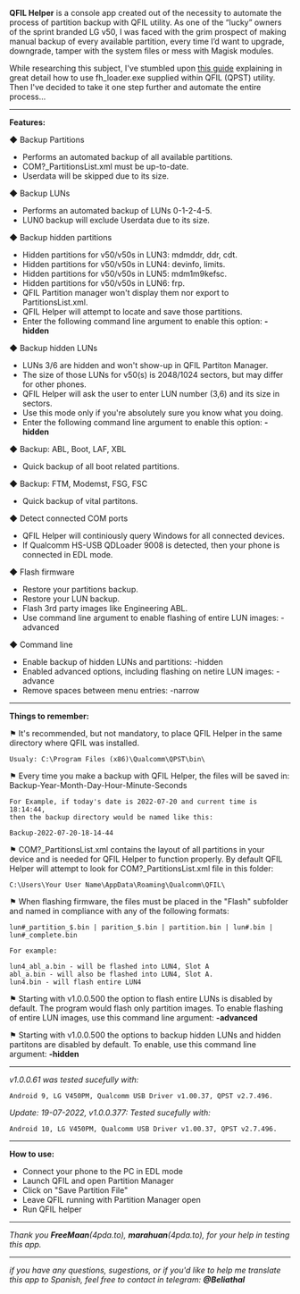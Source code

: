 <b>QFIL Helper</b> is a console app created out of the necessity to automate the process of partition backup with QFIL utility.  As one of the “lucky” owners of the sprint branded LG v50, I was faced with the grim prospect of making manual backup of every available partition, every time I’d want to upgrade, downgrade, tamper with the system files or mess with Magisk modules. 

While researching this subject, I've stumbled upon [this guide](https://forum.xda-developers.com/t/tutorial-full-flash-backup-and-restore.4362809/) explaining in great detail how to use fh_loader.exe supplied within QFIL (QPST) utility. Then I've decided to take it one step further and automate the entire process…

<hr>

<b>Features:</b>

◆ Backup Partitions
<ul>
<li>	Performs an automated backup of all available partitions. </li>
<li>	COM?_PartitionsList.xml must be up-to-date. </li>
<li>	Userdata will be skipped due to its size. </li>
</ul>

◆ Backup LUNs
<ul>
<li>	Performs an automated backup of LUNs 0-1-2-4-5.</li>
<li>	LUN0 backup will exclude Userdata due to its size.</li>
</ul>

◆ Backup hidden partitions
<ul>
<li>	Hidden partitions for v50/v50s in LUN3: mdmddr, ddr, cdt.</li>
<li>	Hidden partitions for v50/v50s in LUN4: devinfo, limits.</li>
<li>	Hidden partitions for v50/v50s in LUN5: mdm1m9kefsc.</li>
<li>	Hidden partitions for v50/v50s in LUN6: frp.</li>
<li>	QFIL Partition manager won't display them nor export to PartitionsList.xml.</li>
<li>	QFIL Helper will attempt to locate and save those partitions.</li>
<li>  	Enter the following command line argument to enable this option: <b>-hidden</b></li>
</ul>

◆ Backup hidden LUNs
<ul>
<li>	LUNs 3/6 are hidden and won't show-up in QFIL Partiton Manager.</li>
<li>	The size of those LUNs for v50(s) is 2048/1024 sectors, but may differ for other phones.</li>
<li>  	QFIL Helper will ask the user to enter LUN number (3,6) and its size in sectors.</li>
<li>  	Use this mode only if you're absolutely sure you know what you doing.</li>
<li>  	Enter the following command line argument to enable this option: <b>-hidden</b></li>
</ul>

◆ Backup: ABL, Boot, LAF, XBL
<ul>
<li>	Quick backup of all boot related partitions.</li>
</ul>

◆ Backup: FTM, Modemst, FSG, FSC
<ul>
<li>	Quick backup of vital partitons.</li>
</ul>

◆ Detect connected COM ports
<ul>
<li>	QFIL Helper will continiously query Windows for all connected devices.</li>
<li>	If Qualcomm HS-USB QDLoader 9008 is detected, then your phone is connected in EDL mode.</li>
</ul>

◆ Flash firmware
<ul>
<li>	Restore your partitions backup.</li>
<li>	Restore your LUN backup. </li>
<li>	Flash 3rd party images like Engineering ABL.</li>
<li>	Use command line argument to enable flashing of entire LUN images: -advanced </li>
</ul>

◆ Command line
<ul>
<li>	Enable backup of hidden LUNs and partitions: -hidden</li>
<li>	Enabled advanced options, including flashing on netire LUN images: -advance </li>
<li>	Remove spaces between menu entries: -narrow </li>
</ul>

<hr>

<b>Things to remember:</b>

⚑ It's recommended, but not mandatory, to place QFIL Helper in the same directory where QFIL was installed.

	Usualy: C:\Program Files (x86)\Qualcomm\QPST\bin\

⚑ Every time you make a backup with QFIL Helper, the files will be saved in: Backup-Year-Month-Day-Hour-Minute-Seconds

	For Example, if today's date is 2022-07-20 and current time is 18:14:44,
	then the backup directory would be named like this:
	
	Backup-2022-07-20-18-14-44
	
⚑ COM?_PartitionsList.xml contains the layout of all partitions in your device and is needed for QFIL Helper to function properly. 
By default QFIL Helper will attempt to look for COM?_PartitionsList.xml file in this folder: 

	C:\Users\Your User Name\AppData\Roaming\Qualcomm\QFIL\

⚑ When flashing firmware, the files must be placed in the "Flash" subfolder and named in compliance with any of the following formats:</li>
			
	lun#_partition_$.bin | parition_$.bin | partition.bin | lun#.bin | lun#_complete.bin
		
	For example:
		
	lun4_abl_a.bin - will be flashed into LUN4, Slot A
	abl_a.bin - will also be flashed into LUN4, Slot A.
	lun4.bin - will flash entire LUN4
	
⚑ Starting with v1.0.0.500 the option to flash entire LUNs is disabled by default. The program would flash only partition images. To enable flashing of entire LUN images, use this command line argument: <b>-advanced</b>

⚑ Starting with v1.0.0.500 the options to backup hidden LUNs and hidden partitons are disabled by default. To enable, use this command line argument: <b>-hidden</b>
	
<hr>

<i>v1.0.0.61 was tested sucefully with:</i>

	Android 9, LG V450PM, Qualcomm USB Driver v1.00.37, QPST v2.7.496. 

<i>Update: 19-07-2022, v1.0.0.377: Tested sucefully with:</i>

	Android 10, LG V450PM, Qualcomm USB Driver v1.00.37, QPST v2.7.496. 
	
<hr>

<b>How to use:</b>
<ul>
<li>Connect your phone to the PC in EDL mode</li>
<li>Launch QFIL and open Partition Manager</li>
<li>Click on "Save Partition File"</li>
<li>Leave QFIL running with Partition Manager open</li>
<li>Run QFIL helper</li>
</ul>

<hr>
<i>Thank you <b>FreeMaan</b>(4pda.to), <b>marahuan</b>(4pda.to), for your help in testing this app.</i>
<hr>
<i>if you have any questions, sugestions, or if you'd like to help me translate this app to Spanish, 
feel free to contact in telegram: <b>@Beliathal</b> </i>
